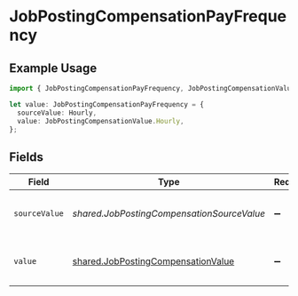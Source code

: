 # JobPostingCompensationPayFrequency

## Example Usage

```typescript
import { JobPostingCompensationPayFrequency, JobPostingCompensationValue } from "@stackone/stackone-client-ts/sdk/models/shared";

let value: JobPostingCompensationPayFrequency = {
  sourceValue: Hourly,
  value: JobPostingCompensationValue.Hourly,
};
```

## Fields

| Field                                                                                           | Type                                                                                            | Required                                                                                        | Description                                                                                     | Example                                                                                         |
| ----------------------------------------------------------------------------------------------- | ----------------------------------------------------------------------------------------------- | ----------------------------------------------------------------------------------------------- | ----------------------------------------------------------------------------------------------- | ----------------------------------------------------------------------------------------------- |
| `sourceValue`                                                                                   | *shared.JobPostingCompensationSourceValue*                                                      | :heavy_minus_sign:                                                                              | The source value of the pay frequency.                                                          | Hourly                                                                                          |
| `value`                                                                                         | [shared.JobPostingCompensationValue](../../../sdk/models/shared/jobpostingcompensationvalue.md) | :heavy_minus_sign:                                                                              | The pay frequency of the job postings.                                                          | hourly                                                                                          |